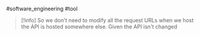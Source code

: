 #software_engineering #tool
>[!info]
>So we don't need to modify all the request URLs when we host the API is hosted somewhere else. Given the API isn't changed 